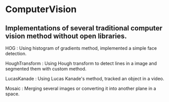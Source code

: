 # ComputerVision

## Implementations of several traditional computer vision method without open libraries.

HOG : Using histogram of gradients method, implemented a simple face detection.

HoughTransform : Using Hough transform to detect lines in a image and segmented them with custom method.

LucasKanade : Using Lucas Kanade's method, tracked an object in a video.

Mosaic : Merging several images or converting it into another plane in a space.
